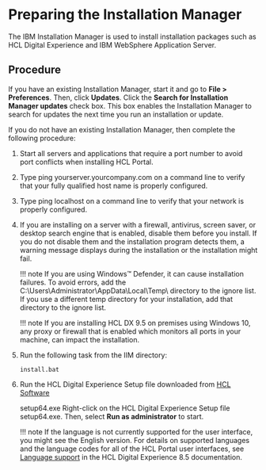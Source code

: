 # Preparing the Installation Manager

The IBM Installation Manager is used to install installation packages such as HCL Digital Experience and IBM WebSphere Application Server.

## Procedure

If you have an existing Installation Manager, start it and go to **File > Preferences**. Then, click **Updates**. Click the **Search for Installation Manager updates** check box. This box enables the Installation Manager to search for updates the next time you run an installation or update.

If you do not have an existing Installation Manager, then complete the following procedure:

1.  Start all servers and applications that require a port number to avoid port conflicts when installing HCL Portal.

2.  Type ping yourserver.yourcompany.com on a command line to verify that your fully qualified host name is properly configured.

3.  Type ping localhost on a command line to verify that your network is properly configured.

4.  If you are installing on a server with a firewall, antivirus, screen saver, or desktop search engine that is enabled, disable them before you install. If you do not disable them and the installation program detects them, a warning message displays during the installation or the installation might fail.

    !!! note
        If you are using Windows™ Defender, it can cause installation failures. To avoid errors, add the C:\\Users\Administrator\AppData\Local\Temp\ directory to the ignore list. If you use a different temp directory for your installation, add that directory to the ignore list.

    !!! note
        If you are installing HCL DX 9.5 on premises using Windows 10, any proxy or firewall that is enabled which monitors all ports in your machine, can impact the installation.

5.  Run the following task from the IIM directory:

    `install.bat`

6.  Run the HCL Digital Experience Setup file downloaded from [HCL Software](https://www.hcltechsw.com/wps/portal/about/welcome)

    setup64.exe Right-click on the HCL Digital Experience Setup file setup64.exe. Then, select **Run as administrator** to start.

    !!! note
        If the language is not currently supported for the user interface, you might see the English version. For details on supported languages and the language codes for all of the HCL Portal user interfaces, see [Language support](../../../../../deployment/manage/portal_admin_tools/language_support/index.md) in the HCL Digital Experience 8.5 documentation.




